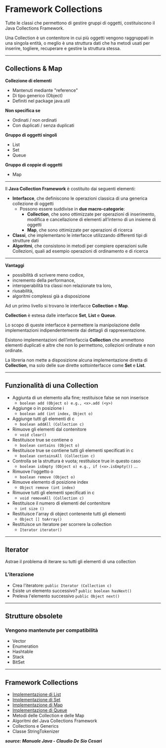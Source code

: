# Framework Collections

Tutte le classi che permettono di gestire gruppi di oggetti, costituiscono il Java Collections Framework.

Una Collection è un contenitore in cui più oggetti vengono raggruppati in una singola entità, o meglio è una struttura dati che ha metodi usati per inserire, togliere, recuperare e gestire la struttura stessa.

---

## Collections & Map

**Collezione di elementi**

* Mantenuti mediante "reference"
* Di tipo generico (Object)
* Definiti nel package java.util

**Non specifica se**
* Ordinati / non ordinati
* Con duplicati / senza duplicati

**Gruppo di oggetti singoli**

* List
* Set
* Queue
 
**Gruppo di coppie di oggetti**

* Map

---

Il **Java Collection Framework** è costituito dai seguenti elementi:

* __Interfacce__, che definiscono le operazioni classica di una generica collezione di oggetti
  * Possono essere suddivise in __due macro-categorie__:
    * __Collection__, che sono ottimizzate per operazioni di inserimento, modifica e cancellazione di elementi   all’interno di un insieme di oggetti
    * __Map__, che sono ottimizzate per operazioni di ricerca
* __Classi__, che implementano le interfacce utilizzando differenti tipi di strutture dati 
* __Algoritmi__, che consistono in metodi per compiere operazioni sulle Collezioni, quali ad esempio operazioni di ordinamento e di ricerca

---

**Vantaggi** 
* possibilità di scrivere meno codice, 
* incremento della performance, 
* interoperabilità tra classi non relazionate tra loro, 
* riusabilità, 
* algoritmi complessi già a disposizione

Ad un primo livello si trovano le interfacce **Collection** e **Map**.

**Collection** è estesa dalle interfacce **Set**, **List** e **Queue**.

Lo scopo di queste interfacce è permettere la manipolazione delle implementazioni indipendentemente dai dettagli di rappresentazione.

Esistono implementazioni dell’interfaccia **Collection** che ammettono elementi duplicati e altre che non lo permettono, collezioni ordinate e non ordinate.

La libreria non mette a disposizione alcuna implementazione diretta di **Collection**, ma solo delle sue dirette sottointerfacce come **Set** e **List**.

---

## Funzionalità di una Collection

  * Aggiunta di un elemento alla fine; restituisce false se non inserisce
    * `boolean add (Object o) e.g., <x>.add (<y>)`
  * Aggiunge o in posizione i 
    * `boolean add (int index, Object o)`
  * Aggiunge tutti gli elementi di c
    * `boolean addAll (Collection c)`
  * Rimuove gli elementi dal contenitore
    * `void clear()`
  * Restituisce true se contiene o
    * `boolean contains (Object o)`
  * Restituisce true se contiene tutti gli elementi specificati in c
    * `boolean containsAll (Collection c)`
  * Controlla se la struttura è vuota; restituisce true in questo caso
    * `boolean isEmpty (Object o) e.g., if (<x>.isEmpty())` ...
  * Rimuove l'oggetto o 
    * `boolean remove (Object o)`
  * Rimuove elemento di posizione index
    * `Object remove (int index)`
  * Rimuove tutti gli elementi specificati in c
    * `void removeAll (Collection c)`
  * Restituisce il numero di elementi del contenitore
    * `int size ()`
  * Restituisce l'array di object contenente tutti gli elementi
    * `Object [] toArray()`
  * Restituisce un iteratore per scorrere la collection
    * `Iterator iterator()`

---

## Iterator

Astrae il problema di iterare su tutti gli elementi di una collection

### L'iterazione
  * Crea l'iteratore: `public Iterator (Collection c)`
  * Esiste un elemento successivo? `public boolean hasNext()`
  * Preleva l'elemento successivo `public Object next()`

---


## Strutture obsolete

### Vengono mantenute per compatibilità

* Vector
* Enumeration
* Hashtable
* Stack
* BitSet


---

## Framework Collections	
* [Implementazione di List](./022_JCF_List.md)	
* [Implementazione di Set](./022_JCF_Set.md)	
* [Implementazione di Map](./022_JCFLike_Map.md)	
* [Implementazione di Queue](./022_JCF_Queue.md)	
* Metodi delle Collection e delle Map	
* Algoritmi del Java Collections Framework	
* Collections e Generics	
* Classe StringTokenizer	

___source: Manuale Java - Claudio De Sio Cesari___
